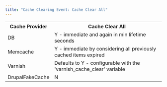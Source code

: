 ```yaml
---
title: "Cache Clearing Event: Cache Clear All"
---
```


  <table>
    <tbody>
      <tr>
        <th>Cache Provider</th>
        <th>Cache Clear All</th>
      </tr>
      <tr>
        <td>DB</td>
        <td>Y - immediate and again in min lifetime seconds</td>
      </tr>
      <tr>
        <td>Memcache</td>
        <td>Y - immediate by considering all previously cached items expired</td>
      </tr>
      <tr>
        <td>Varnish</td>
        <td>Defaults to Y - configurable with the 'varnish_cache_clear' variable</td>
      </tr>
      <tr>
        <td>DrupalFakeCache</td>
        <td>N</td>
      </tr>
    </tbody>
  </table>
<!--
The first cache clearing event is the one that happens when you hit the clear cache button on the performance admin screen. For all of the providers this is a cache clearing event (the N in DrupalFakeCache is because nothing is actually cached when using this one so there is nothing to clear).
-->
